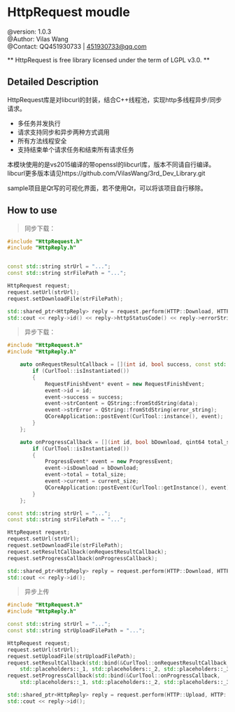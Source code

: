 HttpRequest moudle
======================================================
@version: 1.0.3  
@Author: Vilas Wang  
@Contact: QQ451930733 | 451930733@qq.com  


** HttpRequest is free library licensed under the term of LGPL v3.0. **



## Detailed Description


HttpRequest库是对libcurl的封装，结合C++线程池，实现http多线程异步/同步请求。
- 多任务并发执行
- 请求支持同步和异步两种方式调用
- 所有方法线程安全
- 支持结束单个请求任务和结束所有请求任务

本模块使用的是vs2015编译的带openssl的libcurl库，版本不同请自行编译。 
libcurl更多版本请见https://github.com/VilasWang/3rd_Dev_Library.git
 
sample项目是Qt写的可视化界面，若不使用Qt，可以将该项目自行移除。


## How to use

>同步下载：
> 

```cpp
#include "HttpRequest.h"
#include "HttpReply.h"


const std::string strUrl = "...";
const std::string strFilePath = "...";

HttpRequest request;
request.setUrl(strUrl);
request.setDownloadFile(strFilePath);

std::shared_ptr<HttpReply> reply = request.perform(HTTP::Download, HTTP::Sync);
std::cout << reply->id() << reply->httpStatusCode() << reply->errorString() << reply->readAll() << std::endl;
```

>异步下载：
> 

```cpp
#include "HttpRequest.h"
#include "HttpReply.h"

	auto onRequestResultCallback = [](int id, bool success, const std::string& data, const std::string& error_string) {
        if (CurlTool::isInstantiated())
        {
            RequestFinishEvent* event = new RequestFinishEvent;
            event->id = id;
            event->success = success;
            event->strContent = QString::fromStdString(data);
            event->strError = QString::fromStdString(error_string);
            QCoreApplication::postEvent(CurlTool::instance(), event);
        }
    };

	auto onProgressCallback = [](int id, bool bDownload, qint64 total_size, qint64 current_size) {
        if (CurlTool::isInstantiated())
        {
            ProgressEvent* event = new ProgressEvent;
            event->isDownload = bDownload;
            event->total = total_size;
            event->current = current_size;
            QCoreApplication::postEvent(CurlTool::getInstance(), event);
        }
    };

const std::string strUrl = "...";
const std::string strFilePath = "...";

HttpRequest request;
request.setUrl(strUrl);
request.setDownloadFile(strFilePath);
request.setResultCallback(onRequestResultCallback);
request.setProgressCallback(onProgressCallback);

std::shared_ptr<HttpReply> reply = request.perform(HTTP::Download, HTTP::Async);
std::cout << reply->id();
```


>异步上传
>

```cpp
#include "HttpRequest.h"
#include "HttpReply.h"

const std::string strUrl = "...";
const std::string strUploadFilePath = "...";

HttpRequest request;
request.setUrl(strUrl);
request.setUploadFile(strUploadFilePath);
request.setResultCallback(std::bind(&CurlTool::onRequestResultCallback, 
	std::placeholders::_1, std::placeholders::_2, std::placeholders::_3, std::placeholders::_4));
request.setProgressCallback(std::bind(&CurlTool::onProgressCallback, 
	std::placeholders::_1, std::placeholders::_2, std::placeholders::_3));

std::shared_ptr<HttpReply> reply = request.perform(HTTP::Upload, HTTP::Async);
std::cout << reply->id();
```

